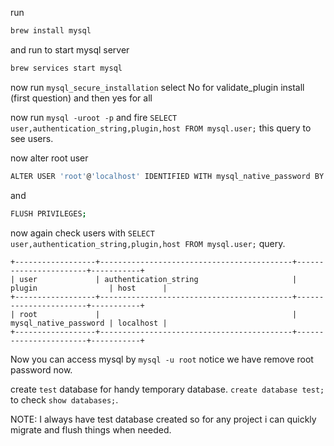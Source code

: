 run

```bash
brew install mysql
```

and run to start mysql server

```bash
brew services start mysql
```

now run `mysql_secure_installation` select No for validate_plugin install (first question) and then yes for all
  
now run `mysql -uroot -p` and fire `SELECT user,authentication_string,plugin,host FROM mysql.user;` this query to see users.

now alter root user 

```bash
ALTER USER 'root'@'localhost' IDENTIFIED WITH mysql_native_password BY '';
```

and

```bash
FLUSH PRIVILEGES;
```

now again check users with `SELECT user,authentication_string,plugin,host FROM mysql.user;` query. 

```
+------------------+-------------------------------------------+-----------------------+-----------+
| user             | authentication_string                     | plugin                | host      |
+------------------+-------------------------------------------+-----------------------+-----------+
| root             |                                           | mysql_native_password | localhost |
+------------------+-------------------------------------------+-----------------------+-----------+
```

Now you can access mysql by `mysql -u root` notice we have remove root password now. 

create `test` database for handy temporary database. `create database test;` to check `show databases;`. 

NOTE: I always have test database created so for any project i can quickly migrate and flush things when needed.

